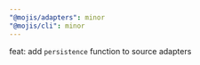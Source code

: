 ```yaml
---
"@mojis/adapters": minor
"@mojis/cli": minor
---
```


feat: add `persistence` function to source adapters
